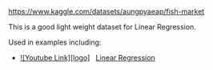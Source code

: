 https://www.kaggle.com/datasets/aungpyaeap/fish-market

This is a good light weight dataset for Linear Regression.

Used in examples including:
- [![Youtube Link][logo]](https://youtu.be/JLTgxC9TeRo) &nbsp; [Linear Regression](https://github.com/Kinvert/Machine-Learning/tree/master/Algorithms/Linear-Regression/Fish-Market/TensorFlow/)

